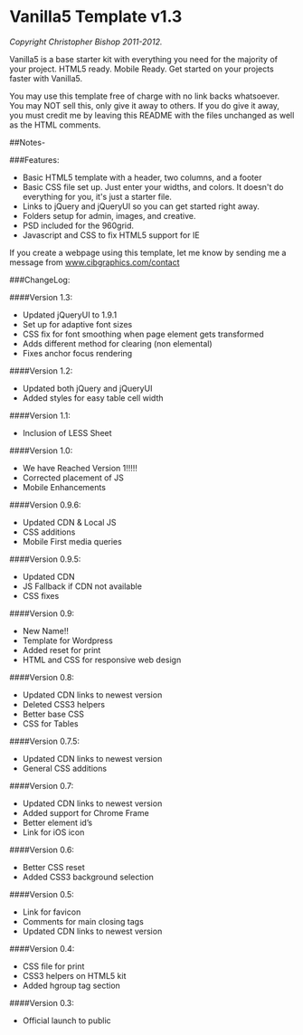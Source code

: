 # Vanilla5 Template v1.3

_Copyright Christopher Bishop 2011-2012._

Vanilla5 is a base starter kit with everything you need for the majority of your project. HTML5 ready. Mobile Ready. Get started on your projects faster with Vanilla5.

You may use this template free of charge with no link backs whatsoever. You may NOT sell this, only give it away to others. If you do give it away, you must credit me by leaving this README with the files unchanged as well as the HTML comments.


##Notes-

###Features:

* Basic HTML5 template with a header, two columns, and a footer
* Basic CSS file set up. Just enter your widths, and colors. It doesn't do everything for you, it's just a starter file.
* Links to jQuery and jQueryUI so you can get started right away.
* Folders setup for admin, images, and creative.
* PSD included for the 960grid.
* Javascript and CSS to fix HTML5 support for IE

If you create a webpage using this template, let me know by sending me a message from www.cibgraphics.com/contact

###ChangeLog:

####Version 1.3:

* Updated jQueryUI to 1.9.1
* Set up for adaptive font sizes
* CSS fix for font smoothing when page element gets transformed
* Adds different method for clearing (non elemental)
* Fixes anchor focus rendering

####Version 1.2:

* Updated both jQuery and jQueryUI
* Added styles for easy table cell width

####Version 1.1:

* Inclusion of LESS Sheet

####Version 1.0:

* We have Reached Version 1!!!!!
* Corrected placement of JS
* Mobile Enhancements

####Version 0.9.6:

* Updated CDN & Local JS
* CSS additions
* Mobile First media queries
    
####Version 0.9.5:

* Updated CDN
* JS Fallback if CDN not available
* CSS fixes

####Version 0.9:

* New Name!!
* Template for Wordpress
* Added reset for print
* HTML and CSS for responsive web design

####Version 0.8:

* Updated CDN links to newest version
* Deleted CSS3 helpers
* Better base CSS
* CSS for Tables

####Version 0.7.5:

* Updated CDN links to newest version
* General CSS additions

####Version 0.7:

* Updated CDN links to newest version
* Added support for Chrome Frame
* Better element id’s
* Link for iOS icon

####Version 0.6:

* Better CSS reset
* Added CSS3 background selection

####Version 0.5:

* Link for favicon
* Comments for main closing tags
* Updated CDN links to newest version

####Version 0.4:

* CSS file for print
* CSS3 helpers on HTML5 kit
* Added hgroup tag section

####Version 0.3:

* Official launch to public

